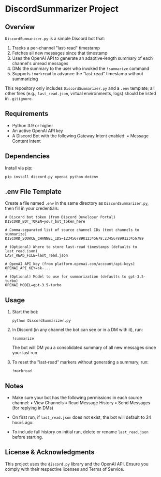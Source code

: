 # DiscordSummarizer Project

## Overview

`DiscordSummarizer.py` is a simple Discord bot that:

1. Tracks a per-channel "last-read" timestamp
2. Fetches all new messages since that timestamp
3. Uses the OpenAI API to generate an adaptive-length summary of each channel's unread messages
4. DMs the summary to the user who invoked the `!summarize` command
5. Supports `!markread` to advance the "last-read" timestamp without summarizing

This repository only includes `DiscordSummarizer.py` and a `.env` template; all other files (e.g., `last_read.json`, virtual environments, logs) should be listed in `.gitignore`.

## Requirements

* Python 3.9 or higher
* An active OpenAI API key
* A Discord Bot with the following Gateway Intent enabled:
  • Message Content Intent

## Dependencies

Install via pip:

```
pip install discord.py openai python-dotenv
```

## .env File Template

Create a file named `.env` in the same directory as `DiscordSummarizer.py`, then fill in your credentials:

```
# Discord bot token (from Discord Developer Portal)
DISCORD_BOT_TOKEN=your_bot_token_here

# Comma-separated list of source channel IDs (text channels to summarize)
DISCORD_SOURCE_CHANNEL_IDS=123456789012345678,234567890123456789

# (Optional) Where to store last-read timestamps (defaults to last_read.json)
LAST_READ_FILE=last_read.json

# OpenAI API key (from platform.openai.com/account/api-keys)
OPENAI_API_KEY=sk-...

# (Optional) Model to use for summarization (defaults to gpt-3.5-turbo)
OPENAI_MODEL=gpt-3.5-turbo
```

## Usage

1. Start the bot:

   ```
   python DiscordSummarizer.py
   ```

2. In Discord (in any channel the bot can see or in a DM with it), run:

   ```
   !summarize
   ```

   The bot will DM you a consolidated summary of all new messages since your last run.

3. To reset the "last-read" markers without generating a summary, run:

   ```
   !markread
   ```

## Notes

* Make sure your bot has the following permissions in each source channel:
  • View Channels
  • Read Message History
  • Send Messages (for replying in DMs)

* On first run, if `last_read.json` does not exist, the bot will default to 24 hours ago.

* To include full history on initial run, delete or rename `last_read.json` before starting.

## License & Acknowledgments

This project uses the `discord.py` library and the OpenAI API. Ensure you comply with their respective licenses and Terms of Service.
